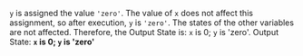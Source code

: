 `y` is assigned the value `'zero'`. The value of `x` does not affect this assignment, so after execution, `y` is `'zero'`. The states of the other variables are not affected. Therefore, the Output State is: `x` is 0; `y` is 'zero'.
Output State: **`x` is 0; `y` is 'zero'**